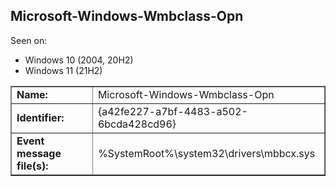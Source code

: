 ## Microsoft-Windows-Wmbclass-Opn

Seen on:
* Windows 10 (2004, 20H2)
* Windows 11 (21H2)

<table border="1" class="docutils">
  <tbody>
    <tr>
      <td><b>Name:</b></td>
      <td>Microsoft-Windows-Wmbclass-Opn</td>
    </tr>
    <tr>
      <td><b>Identifier:</b></td>
      <td>{a42fe227-a7bf-4483-a502-6bcda428cd96}</td>
    </tr>
    <tr>
      <td><b>Event message file(s):</b></td>
      <td>%SystemRoot%\system32\drivers\mbbcx.sys</td>
    </tr>
  </tbody>
</table>

&nbsp;

